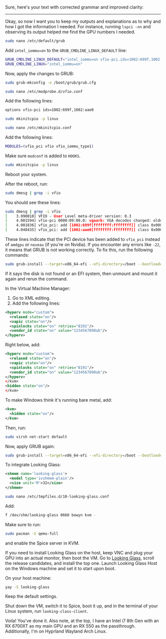 Sure, here's your text with corrected grammar and improved clarity:

---

Okay, so now I want you to keep my outputs and explanations as to why and how I got the information I needed. For instance, running `lspci -nn` and observing its output helped me find the GPU numbers I needed.

```bash
sudo nano /etc/default/grub
```

Add `intel_iommu=on` to the `GRUB_CMDLINE_LINUX_DEFAULT` line:

```bash
GRUB_CMDLINE_LINUX_DEFAULT="intel_iommu=on vfio-pci.ids=1002:699f,1002:aae0 rd.driver.pre=vfio-pci video=efifb:off loglevel=3"
GRUB_CMDLINE_LINUX="intel_iommu=on"
```

Now, apply the changes to GRUB:

```bash
sudo grub-mkconfig -o /boot/grub/grub.cfg
```

```bash
sudo nano /etc/modprobe.d/vfio.conf
```

Add the following lines:

```bash
options vfio-pci ids=1002:699f,1002:aae0
```

```bash
sudo mkinitcpio -p linux
```

```bash
sudo nano /etc/mkinitcpio.conf
```

Add the following lines:

```bash
MODULES=(vfio_pci vfio vfio_iommu_type1)
```

Make sure `modconf` is added to `HOOKS`.

```bash
sudo mkinitcpio -p linux
```

Reboot your system.

After the reboot, run:

```bash
sudo dmesg | grep -i vfio
```

You should see these lines:

```bash
sudo dmesg | grep -i vfio
[    3.990018] VFIO - User Level meta-driver version: 0.3
[    4.001594] vfio-pci 0000:09:00.0: vgaarb: VGA decodes changed: olddecodes=io+mem,decodes=io+mem:owns=none
[    4.001836] vfio_pci: add [1002:699f[ffffffff:ffffffff]] class 0x000000/00000000
[    4.048435] vfio_pci: add [1002:aae0[ffffffff:ffffffff]] class 0x000000/00000000
```

These lines indicate that the PCI device has been added to `vfio_pci` instead of `amdgpu` or `noveau` (if you're on Nvidia). If you encounter any errors like `-22`, it means that GRUB is not working correctly. To fix this, run the following commands:

```bash
sudo grub-install --target=x86_64-efi --efi-directory=/boot --bootloader-id=GRUB
```

If it says the disk is not found or an EFI system, then unmount and mount it again and rerun the command.

In the Virtual Machine Manager:

1. Go to XML editing.
2. Add the following lines:

```xml
<hyperv mode="custom">
  <relaxed state="on"/>
  <vapic state="on"/>
  <spinlocks state="on" retries="8191"/>
  <vendor_id state="on" value="1234567890ab"/>
</hyperv>
```

Right below, add:

```xml
<hyperv mode="custom">
  <relaxed state="on"/>
  <vapic state="on"/>
  <spinlocks state="on" retries="8191"/>
  <vendor_id state="on" value="1234567890ab"/>
</hyperv>
</kvm>
<hidden state="on"/>
</kvm>
```

To make Windows think it's running bare metal, add:

```xml
<kvm>
  <hidden state="on"/>
</kvm>
```

Then, run:

```bash
sudo virsh net-start default
```

Now, apply GRUB again:

```bash
sudo grub-install --target=x86_64-efi --efi-directory=/boot --bootloader-id=GRUB
```

To integrate Looking Glass:

```xml
<shmem name='looking-glass'>
  <model type='ivshmem-plain'/>
  <size unit='M'>32</size>
</shmem>
```

```bash
sudo nano /etc/tmpfiles.d/10-looking-glass.conf
```

Add:

```bash
f /dev/shm/looking-glass 0660 bowyn kvm -
```

Make sure to run:

```bash
sudo pacman -S qemu-full
```

and enable the Spice server in KVM.

If you need to install Looking Glass on the host, keep VNC and plug your GPU into an actual monitor, then boot the VM. Go to [Looking Glass](https://looking-glass.io/downloads), scroll the release candidates, and install the top one. Launch Looking Glass Host on the Windows machine and set it to start upon boot. 

On your host machine:

```bash
yay -S looking-glass
```

Keep the default settings.

Shut down the VM, switch it to Spice, boot it up, and in the terminal of your Linux system, run `looking-class-client`.

Voila! You've done it. Also note, at the top, I have an Intel i7 8th Gen with an RX 6700XT as my main GPU and an RX 550 as the passthrough. Additionally, I'm on Hyprland Wayland Arch Linux.